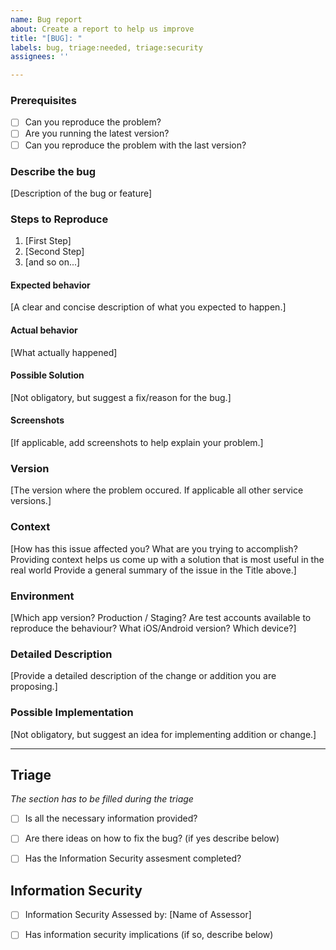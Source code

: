```yaml
---
name: Bug report
about: Create a report to help us improve
title: "[BUG]: "
labels: bug, triage:needed, triage:security
assignees: ''

---
```


### Prerequisites

* [ ] Can you reproduce the problem?
* [ ] Are you running the latest version?
* [ ] Can you reproduce the problem with the last version?

### Describe the bug

[Description of the bug or feature]

### Steps to Reproduce

1. [First Step]
2. [Second Step]
3. [and so on...]

#### Expected behavior

[A clear and concise description of what you expected to happen.]

#### Actual behavior

[What actually happened]

#### Possible Solution

[Not obligatory, but suggest a fix/reason for the bug.]

#### Screenshots

[If applicable, add screenshots to help explain your problem.]

### Version

[The version where the problem occured. If applicable all other service versions.]

### Context

[How has this issue affected you? What are you trying to accomplish? Providing context helps us come up with a solution that is most useful in the real world Provide a general summary of the issue in the Title above.]

### Environment

[Which app version? Production / Staging? Are test accounts available to reproduce the behaviour? What iOS/Android version? Which device?]

### Detailed Description

[Provide a detailed description of the change or addition you are proposing.]

### Possible Implementation

[Not obligatory, but suggest an idea for implementing addition or change.]

----
## Triage
*The section has to be filled during the triage*

* [ ] Is all the necessary information provided?
* [ ] Are there ideas on how to fix the bug? (if yes describe below) <!-- N/A -->
* [ ] Has the Information Security assesment completed?



## Information Security

* [ ] Information Security Assessed by: [Name of Assessor]
* [ ] Has information security implications (if so, describe below) <!-- N/A -->

